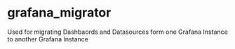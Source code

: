# grafana_migrator
Used for migrating Dashbaords and  Datasources form one Grafana Instance to another Grafana Instance
